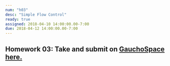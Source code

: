 ```yaml
---
num: "h03"
desc: "Simple Flow Control"
ready: true
assigned: 2018-04-10 14:00:00.00-7:00
due: 2018-04-12 14:00:00.00-7:00
---
```

<h2>Homework 03: Take and submit on <a href="https://gauchospace.ucsb.edu/courses/course/view.php?id=24038" target="_blank">GauchoSpace here.</a></h2>
